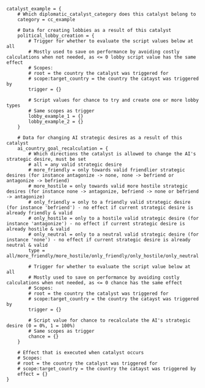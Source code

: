 ﻿	catalyst_example = {
		# Which diplomatic_catalyst_category does this catalyst belong to
		category = cc_example 
	
		# Data for creating lobbies as a result of this catalyst
		political_lobby_creation = {
			# Trigger for whether to evaluate the script values below at all
			# Mostly used to save on performance by avoiding costly calculations when not needed, as <= 0 lobby script value has the same effect
			# Scopes:
			# root = the country the catalyst was triggered for
			# scope:target_country = the country the catayst was triggered by
			trigger = {}
		
			# Script values for chance to try and create one or more lobby types
			# Same scopes as trigger	
			lobby_example_1 = {}
			lobby_example_2 = {}
		}
	
		# Data for changing AI strategic desires as a result of this catalyst
		ai_country_goal_recalculation = {
			# Which directions the catalyst is allowed to change the AI's strategic desire, must be set
			# all = any valid strategic desire
			# more_friendly = only towards valid friendlier strategic desires (for instance antagonize -> none, none -> befriend or antagonize -> befriend)
			# more_hostile = only towards valid more hostile strategic desires (for instance none -> antagonize, befriend -> none or befriend -> antagonize)
			# only_friendly = only to a friendly valid strategic desire (for instance 'befriend') - no effect if current strategic desire is already friendly & valid
			# only_hostile = only to a hostile valid strategic desire (for instance 'antagonize') - no effect if current strategic desire is already hostile & valid
			# only_neutral = only to a neutral valid strategic desire (for instance 'none') - no effect if current strategic desire is already neutral & valid
			type = all/more_friendly/more_hostile/only_friendly/only_hostile/only_neutral
		
			# Trigger for whether to evaluate the script value below at all
			# Mostly used to save on performance by avoiding costly calculations when not needed, as <= 0 chance has the same effect
			# Scopes:
			# root = the country the catalyst was triggered for
			# scope:target_country = the country the catayst was triggered by
			trigger = {}
		
			# Script value for chance to recalculate the AI's strategic desire (0 = 0%, 1 = 100%)
			# Same scopes as trigger
			chance = {}
		}
	
		# Effect that is executed when catalyst occurs
		# Scopes:
		# root = the country the catalyst was triggered for
		# scope:target_country = the country the catayst was triggered by
		effect = {}
	}
